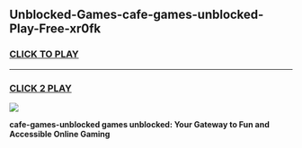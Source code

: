
## Unblocked-Games-cafe-games-unblocked-Play-Free-xr0fk
<h3>
<a href="https://premium76.site?title=cafe-games-unblocked&ref=10A">CLICK TO PLAY</a></h3>
<hr>

<h3>
<a href="https://premium76.site?title=cafe-games-unblocked&ref=10A">CLICK 2 PLAY</a>
  
</h3>

<a href="https://premium76.site?title=cafe-games-unblocked&ref=10A"><img src="https://clearcache.store/games.png"></a>


**cafe-games-unblocked games unblocked: Your Gateway to Fun and Accessible Online Gaming**
